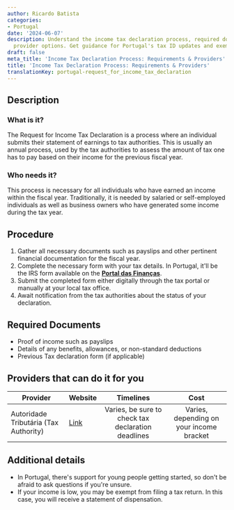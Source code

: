 ```yaml
---
author: Ricardo Batista
categories:
- Portugal
date: '2024-06-07'
description: Understand the income tax declaration process, required documents, and
  provider options. Get guidance for Portugal's tax ID updates and exemptions.
draft: false
meta_title: 'Income Tax Declaration Process: Requirements & Providers'
title: 'Income Tax Declaration Process: Requirements & Providers'
translationKey: portugal-request_for_income_tax_declaration
---
```



## Description
### What is it?
The Request for Income Tax Declaration is a process where an individual submits their statement of earnings to tax authorities. This is usually an annual process, used by the tax authorities to assess the amount of tax one has to pay based on their income for the previous fiscal year.

### Who needs it?
This process is necessary for all individuals who have earned an income within the fiscal year. Traditionally, it is needed by salaried or self-employed individuals as well as business owners who have generated some income during the tax year.

## Procedure
1. Gather all necessary documents such as payslips and other pertinent financial documentation for the fiscal year. 
2. Complete the necessary form with your tax details. In Portugal, it'll be the IRS form available on the [**Portal das Finanças**](https://www.portaldasfinancas.gov.pt/). 
3. Submit the completed form either digitally through the tax portal or manually at your local tax office. 
4. Await notification from the tax authorities about the status of your declaration. 

## Required Documents 
- Proof of income such as payslips
- Details of any benefits, allowances, or non-standard deductions 
- Previous Tax declaration form (if applicable)

## Providers that can do it for you

| Provider        |     Website     |     Timelines    |       Cost      |
| --------------- | --------------- |  :-------------: | :-------------: |
| Autoridade Tributária (Tax Authority) |  [Link](https://www.portaldasfinancas.gov.pt/)       |      Varies, be sure to check tax declaration deadlines | Varies, depending on your income bracket |

## Additional details
- In Portugal, there's support for young people getting started, so don't be afraid to ask questions if you're unsure.
- If your income is low, you may be exempt from filing a tax return. In this case, you will receive a statement of dispensation.